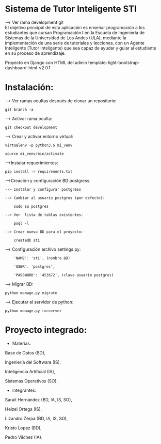 # Sistema de Tutor Inteligente STI

-->  Ver rama development
git  
El objetivo principal de esta aplicación es enseñar programación a los estudiantes que cursan Programación I en la Escuela de Ingeniería de Sistemas de la Universidad de Los Andes (ULA), mediante la implementación de una serie de tutoriales y lecciones, con un Agente Inteligente (Tutor Inteligente) que sea capaz de ayudar y guiar al estudiante en su proceso de aprendizaje.

Proyecto en Django con HTML del admin template: light-bootstrap-dashboard-html-v2.0.1

# Instalación:

--> Ver ramas ocultas después de clonar
un repositorio:

	git branch -a

--> Activar rama oculta:

	git checkout development

--> Crear y activar entorno virtual:

	virtualenv -p python3.6 mi_venv

	source mi_venv/bin/activate

-->Instalar requerimientos:

	pip install -r requirements.txt

-->Creación y configuración BD postgress:

	--> Instalar y configurar postgress

 	--> Cambiar al usuario postgres (por defecto):

 		sudo su postgres
 	
 	--> Ver  lista de tablas existentes:
 	
 		psql -l
 	
 	--> Crear nueva BD para el proyecto:

 		createdb sti

 --> Configuración archivo settings.py:

 		'NAME': 'sti', (nombre BD)

        'USER': 'postgres', 

        'PASSWORD': '453672', (clave usuario postgres)


--> Migrar BD: 

	python manage.py migrate

--> Ejecutar el servidor de python:

	python manage.py runserver


# Proyecto integrado:

* Materias: 

Base de Datos (BD), 

Ingeniería del Software (IS), 

Inteligencia Artificial (IA), 

Sistemas Operativos (SO).

* Integrantes: 

Sarait Hernández (BD, IA, IS, SO), 

Heizel Ortega (IS), 

Lizandro Zerpa (BD, IA, IS, SO), 

Kristo Lopez (BD), 

Pedro Vilchez (IA).